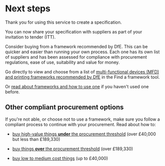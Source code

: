 # Next steps

Thank you for using this service to create a specification.

You can now share your specification with suppliers as part of your invitation to tender (ITT).

Consider buying from a framework recommended by DfE. This can be quicker and easier than running your own process. Each one has its own list of suppliers and has been assessed for compliance with procurement regulations, ease of use, suitability and value for money.

Go directly to view and choose from a list of <a href="https://find-dfe-approved-framework.service.gov.uk/find/type/buying/what/ict/ict-categories/mfd" target ="_blank">multi-functional devices (MFD) and printing frameworks recommended by DfE</a> in the Find a framework tool.

Or <a href="https://www.gov.uk/guidance/buying-procedures-and-procurement-law-for-schools/find-the-right-way-to-buy" target ="_blank">read about frameworks and how to use one</a> if you haven't used one before.

## Other compliant procurement options

If you're not able, or choose not to use a framework, make sure you follow a compliant process to continue with your procurement. Read about how to:

* <a href="https://www.gov.uk/guidance/buying-procedures-and-procurement-law-for-schools/buying-high-value-things-under-the-eu-procurement-threshold" target ="_blank">buy high-value things **under** the procurement threshold</a> (over £40,000 but less than £189,330)

* <a href="https://www.gov.uk/guidance/buying-procedures-and-procurement-law-for-schools/buying-things-that-are-over-the-eu-procurement-threshold" target ="_blank">buy things **over** the procurement threshold</a> (over £189,330)

* <a href="https://www.gov.uk/guidance/buying-procedures-and-procurement-law-for-schools/buying-low-to-medium-cost-things" target ="_blank">buy low to medium cost things</a> (up to £40,000)
